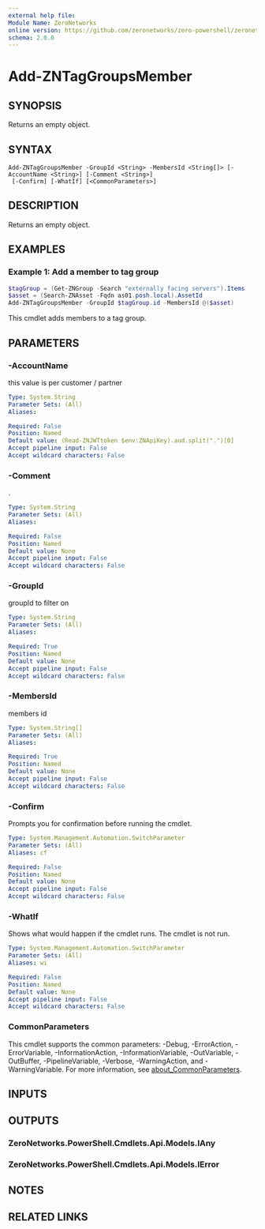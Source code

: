 ```yaml
---
external help file:
Module Name: ZeroNetworks
online version: https://github.com/zeronetworks/zero-powershell/zeronetworks/add-zntaggroupsmember
schema: 2.0.0
---
```


# Add-ZNTagGroupsMember

## SYNOPSIS
Returns an empty object.

## SYNTAX

```
Add-ZNTagGroupsMember -GroupId <String> -MembersId <String[]> [-AccountName <String>] [-Comment <String>]
 [-Confirm] [-WhatIf] [<CommonParameters>]
```

## DESCRIPTION
Returns an empty object.

## EXAMPLES

### Example 1: Add a member to tag group
```powershell
$tagGroup = (Get-ZNGroup -Search "externally facing servers").Items
$asset = (Search-ZNAsset -Fqdn as01.posh.local).AssetId
Add-ZNTagGroupsMember -GroupId $tagGroup.id -MembersId @($asset)
```

This cmdlet adds members to a tag group.

## PARAMETERS

### -AccountName
this value is per customer / partner

```yaml
Type: System.String
Parameter Sets: (All)
Aliases:

Required: False
Position: Named
Default value: (Read-ZNJWTtoken $env:ZNApiKey).aud.split(".")[0]
Accept pipeline input: False
Accept wildcard characters: False
```

### -Comment
.

```yaml
Type: System.String
Parameter Sets: (All)
Aliases:

Required: False
Position: Named
Default value: None
Accept pipeline input: False
Accept wildcard characters: False
```

### -GroupId
groupId to filter on

```yaml
Type: System.String
Parameter Sets: (All)
Aliases:

Required: True
Position: Named
Default value: None
Accept pipeline input: False
Accept wildcard characters: False
```

### -MembersId
members id

```yaml
Type: System.String[]
Parameter Sets: (All)
Aliases:

Required: True
Position: Named
Default value: None
Accept pipeline input: False
Accept wildcard characters: False
```

### -Confirm
Prompts you for confirmation before running the cmdlet.

```yaml
Type: System.Management.Automation.SwitchParameter
Parameter Sets: (All)
Aliases: cf

Required: False
Position: Named
Default value: None
Accept pipeline input: False
Accept wildcard characters: False
```

### -WhatIf
Shows what would happen if the cmdlet runs.
The cmdlet is not run.

```yaml
Type: System.Management.Automation.SwitchParameter
Parameter Sets: (All)
Aliases: wi

Required: False
Position: Named
Default value: None
Accept pipeline input: False
Accept wildcard characters: False
```

### CommonParameters
This cmdlet supports the common parameters: -Debug, -ErrorAction, -ErrorVariable, -InformationAction, -InformationVariable, -OutVariable, -OutBuffer, -PipelineVariable, -Verbose, -WarningAction, and -WarningVariable. For more information, see [about_CommonParameters](http://go.microsoft.com/fwlink/?LinkID=113216).

## INPUTS

## OUTPUTS

### ZeroNetworks.PowerShell.Cmdlets.Api.Models.IAny

### ZeroNetworks.PowerShell.Cmdlets.Api.Models.IError

## NOTES

## RELATED LINKS

